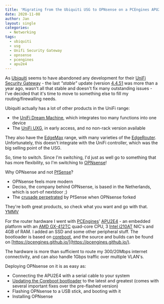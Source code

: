 ```yaml
---
title: 'Migrating from the Ubiquiti USG to OPNsense on a PCEngines APU2E4'
date: 2020-11-08
author: Jan
layout: single
categories:
  - Networking
tags:
  - ubiquiti
  - usg
  - Unifi Security Gateway
  - opnsense
  - pcengines
  - apu2e4
---
```

As [Ubiquiti](https://www.ui.com/) seems to have abandoned any development for their 
[UniFi Security Gateway](https://www.ui.com/unifi-routing/usg/) - the last _"stable"_ update (version 
[4.4.51](https://community.ui.com/releases/USG-Firmware-4-4-51/7599534b-dcf1-4685-84c4-5d49e9e0c145) 
was more than a year ago, wasn't all that stable and doesn't fix many outstanding issues - I've decided that it's time to 
move to something else to fill my routing/firewalling needs.

Ubiquiti actually has a lot of other products in the UniFi range:
* the [UniFi Dream Machine](https://eu.store.ui.com/collections/unifi-network-routing-switching/products/unifi-dream-machine),
 which integrates too many functions into one device
* The [UniFi UXG](https://community.ui.com/questions/Introducing-the-UniFi-Next-Gen-Gateway-Product-Line-Starting-with-UXG-Pro-/732dd4dd-10bf-463c-8622-382d77702872),
in early access, and no non-rack version available

They also have the [EdgeMax](https://www.ui.com/products/#edgemax) range, with many varieties of the [EdgeRouter](https://www.ui.com/edgemax/edgerouter/).
Unfortunately, this doesn't integrate with the UniFi controller, which was the big selling point of the USG.

So, time to switch. Since I'm switching, I'd just as well go to something that has more flexibility, so I'm switching to 
[OPNsense](https://opnsense.org/)! 

Why OPNsense and not [PfSense](https://www.pfsense.org/)? 
* OPNsense feels more modern
* Deciso, the company behind OPNsense, is based in the Netherlands, which is sort-of nextdoor ;)
* The [crusade perpetrated](https://opnsense.org/opnsense-com/) by PfSense when OPNsense forked 

They're both great products, so check what you want and go with that. [YMMV](https://www.urbandictionary.com/define.php?term=ymmv)

For the router hardware I went with [PCEngines](pcengines.ch/)' [APU2E4](https://pcengines.ch/apu2e4.htm) - an embedded 
platform with an [AMD GX-412TC](https://www.cpu-world.com/CPUs/Puma/AMD-G-Series%20GX-412TC.html) quad-core CPU, 
3 [Intel i210AT](https://ark.intel.com/content/www/us/en/ark/products/64400/intel-ethernet-controller-i210-at.html) NIC's
and 4GB of RAM. I added an SSD and some other peripheral stuff. The bootloader is based on [coreboot](https://www.coreboot.org/),
and the source and builds can be found on [https://pcengines.github.io/](https://pcengines.github.io/).

The hardware is more than sufficient to route my 300/20Mbps internet connectivity, and can also handle 1Gbps traffic over multiple VLAN's.

Deploying OPNsense on it is as easy as:
* Connecting the APU2E4 with a serial cable to your system
* [Updating the Coreboot bootloader](https://pcengines.ch/howto.htm#bios) to the latest and greatest (comes with several important fixes over the pre-flashed version)
* Flashing OPNsense to a USB stick, and booting with it
* Installing OPNsense

